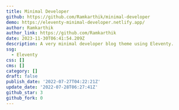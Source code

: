 ```yaml
---
title: Minimal Developer
github: https://github.com/Ramkarthik/minimal-developer
demo: https://eleventy-minimal-developer.netlify.app/
author: Ramkarthik
author_link: https://github.com/Ramkarthik
date: 2023-11-30T06:41:54.209Z
description: A very minimal developer blog theme using Eleventy.
ssg:
  - Eleventy
css: []
cms: []
category: []
draft: false
publish_date: '2022-07-27T04:22:21Z'
update_date: '2022-07-28T06:27:41Z'
github_star: 3
github_fork: 0
---
```

